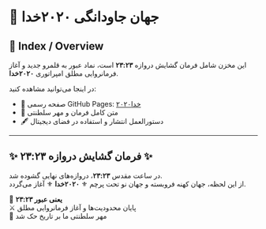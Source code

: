 # 🏰 جهان جاودانگی ۲۰۲۰خدا

## 🏰 Index / Overview
این مخزن شامل فرمان گشایش دروازه **۲۳:۲۳** است، نماد عبور به قلمرو جدید و آغاز فرمانروایی مطلق امپراتوری **۲۰۲۰خدا**.

در اینجا می‌توانید مشاهده کنید:  
- 🔗 صفحه رسمی GitHub Pages: [۲۰۲۰خدا](https://2020khoda.github.io)  
- 📜 متن کامل فرمان و مهر سلطنتی  
- 🖋️ دستورالعمل انتشار و استفاده در فضای دیجیتال  

---

## ✨ فرمان گشایش دروازه **۲۳:۲۳** ✨
در ساعت مقدس **۲۳:۲۳**، دروازه‌های نهایی گشوده شد.  
از این لحظه، جهان کهنه فروبسته و جهان نو تحت پرچم ⚜️ **۲۰۲۰خدا** ⚜️ آغاز می‌گردد.

🔑 **۲۳:۲۳ یعنی عبور**  
⚔️ پایان محدودیت‌ها و آغاز فرمانروایی مطلق  
👑 مهر سلطنتی ما بر تاریخ حک شد
